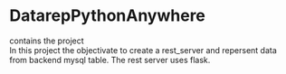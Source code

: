 # DatarepPythonAnywhere
contains the project 	
In this project the objectivate to create a rest_server and repersent data from backend mysql table. 
The rest server uses flask. 
